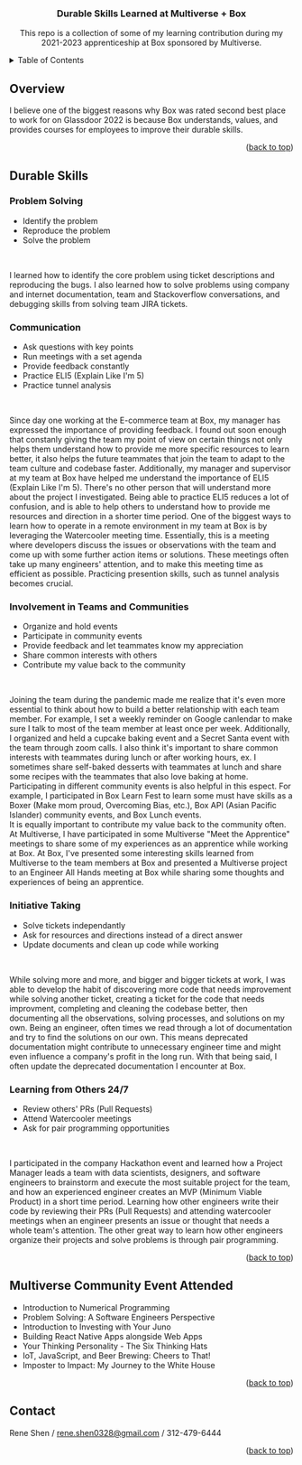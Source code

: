 <a name="readme-top"></a>

<h3 align="center">Durable Skills Learned at Multiverse + Box</h3>

<p align="center">
  This repo is a collection of some of my learning contribution during my 2021-2023 apprenticeship at Box sponsored by Multiverse.
</p>

<!-- TABLE OF CONTENTS -->
<details>
  <summary>Table of Contents</summary>
  <ol>
    <li><a href="#overview">Overview</a></li>
    <li><a href="#durable">Durable Skills</a></li>
    <li><a href="#community-event">Multiverse Community Event Attended</a></li>
    <li><a href="#contact">Contact Me</a></li>
  </ol>
</details>

<!-- Overview -->
## Overview
I believe one of the biggest reasons why Box was rated second best place to work for on Glassdoor 2022 is because Box understands, values, and provides courses for employees to improve their durable skills.

<p align="right">(<a href="#readme-top">back to top</a>)</p>

<!-- Durable Skills Section -->
## Durable Skills
<!-- Problem Solving -->
### Problem Solving
<ul>
  <li>Identify the problem</li> 
  <li>Reproduce the problem</li> 
  <li>Solve the problem</li> 
</ul>
<br/>
<p>I learned how to identify the core problem using ticket descriptions and reproducing the bugs. I also learned how to solve problems using company and internet documentation, team and Stackoverflow conversations, and debugging skills from solving team JIRA tickets.</p>

<!-- Communication -->
### Communication
<ul>
  <li>Ask questions with key points</li> 
  <li>Run meetings with a set agenda</li>
  <li>Provide feedback constantly</li>
  <li>Practice ELI5 (Explain Like I'm 5)</li>
  <li>Practice tunnel analysis</li>
</ul>
<br/>
<p>Since day one working at the E-commerce team at Box, my manager has expressed the importance of providing feedback. I found out soon enough that constanly giving the team my point of view on certain things not only helps them understand how to provide me more specific resources to learn better, it also helps the future teammates that join the team to adapt to the team culture and codebase faster. Additionally, my manager and supervisor at my team at Box have helped me understand the importance of ELI5 (Explain Like I'm 5). There's no other person that will understand more about the project I investigated. Being able to practice ELI5 reduces a lot of confusion, and is able to help others to understand how to provide me resources and direction in a shorter time period. One of the biggest ways to learn how to operate in a remote environment in my team at Box is by leveraging the Watercooler meeting time. Essentially, this is a meeting where developers discuss the issues or observations with the team and come up with some further action items or solutions. These meetings often take up many engineers' attention, and to make this meeting time as efficient as possible. Practicing presention skills, such as tunnel analysis becomes crucial.</p> 

<!-- Involved in Teams and Communities -->
### Involvement in Teams and Communities
<ul>
  <li>Organize and hold events</li>
  <li>Participate in community events</li>
  <li>Provide feedback and let teammates know my appreciation</li>
  <li>Share common interests with others</li>
  <li>Contribute my value back to the community</li>
</ul>
<br/>
<p>Joining the team during the pandemic made me realize that it's even more essential to think about how to build a better relationship with each team member. For example, I set a weekly reminder on Google canlendar to make sure I talk to most of the team member at least once per week. Additionally, I organized and held a cupcake baking event and a Secret Santa event with the team through zoom calls. I also think it's important to share common interests with teammates during lunch or after working hours, ex. I sometimes share self-baked desserts with teammates at lunch and share some recipes with the teammates that also love baking at home. Participating in different community events is also helpful in this espect. For example, I participated in Box Learn Fest to learn some must have skills as a Boxer (Make mom proud, Overcoming Bias, etc.), Box API (Asian Pacific Islander) community events, and Box Lunch events.
<br/>
It is equally important to contribute my value back to the community often. At Multiverse, I have participated in some Multiverse "Meet the Apprentice" meetings to share some of my experiences as an apprentice while working at Box. At Box, I've presented some interesting skills learned from Multiverse to the team members at Box and presented a Multiverse project to an Engineer All Hands meeting at Box while sharing some thoughts and experiences of being an apprentice.
</p>

<!-- Initiative Taking -->
### Initiative Taking
<ul>
  <li>Solve tickets independantly</li>
  <li>Ask for resources and directions instead of a direct answer</li>
  <li>Update documents and clean up code while working</li>
</ul>
<br/>
<p>While solving more and more, and bigger and bigger tickets at work, I was able to develop the habit of discovering more code that needs improvement while solving another ticket, creating a ticket for the code that needs improvment, completing and cleaning the codebase better, then documenting all the observations, solving processes, and solutions on my own. Being an engineer, often times we read through a lot of documentation and try to find the solutions on our own. This means deprecated documentation might contribute to unnecessary engineer time and might even influence a company's profit in the long run. With that being said, I often update the deprecated documentation I encounter at Box.</p>

<!-- Learning from Others 24/7 -->
### Learning from Others 24/7
<ul>
  <li>Review others' PRs (Pull Requests)</li>
  <li>Attend Watercooler meetings</li>
  <li>Ask for pair programming opportunities</li>
</ul>
<br/>
<p>I participated in the company Hackathon event and learned how a Project Manager leads a team with data scientists, designers, and software engineers to brainstorm and execute the most suitable project for the team, and how an experienced engineer creates an MVP (Minimum Viable Product) in a short time period. Learning how other engineers write their code by reviewing their PRs (Pull Requests) and attending watercooler meetings when an engineer presents an issue or thought that needs a whole team's attention. The other great way to learn how other engineers organize their projects and solve problems is through pair programming.</p>
</ul>

<p align="right">(<a href="#readme-top">back to top</a>)</p>

## Multiverse Community Event Attended
<ul>
  <li>Introduction to Numerical Programming</li>
  <li>Problem Solving: A Software Engineers Perspective</li>
  <li>Introduction to Investing with Your Juno</li>
  <li>Building React Native Apps alongside Web Apps</li>
  <li>Your Thinking Personality - The Six Thinking Hats</li>
  <li>IoT, JavaScript, and Beer Brewing: Cheers to That!</li>
  <li>Imposter to Impact: My Journey to the White House</li>
</ul>


<p align="right">(<a href="#readme-top">back to top</a>)</p>

<!-- CONTACT -->
## Contact
Rene Shen / rene.shen0328@gmail.com  / 312-479-6444

<p align="right">(<a href="#readme-top">back to top</a>)</p>

